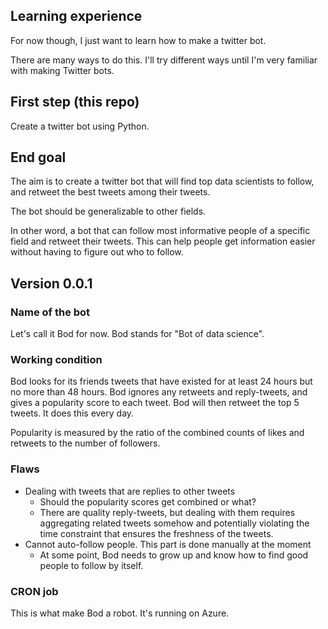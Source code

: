 ## Learning experience

For now though, I just want to learn how to make a twitter bot.

There are many ways to do this. I'll try different ways until I'm very familiar with making Twitter bots.

## First step (this repo)

Create a twitter bot using Python.

## End goal

The aim is to create a twitter bot that will find top data scientists to follow, and retweet the best tweets among their tweets.

The bot should be generalizable to other fields.

In other word, a bot that can follow most informative people of a specific field and retweet their tweets. This can help people get information easier without having to figure out who to follow.

## Version 0.0.1

### Name of the bot

Let's call it Bod for now. Bod stands for "Bot of data science".

### Working condition

Bod looks for its friends tweets that have existed for at least 24 hours but no more than 48 hours. Bod ignores any retweets and reply-tweets, and gives a popularity score to each tweet. Bod will then retweet the top 5 tweets. It does this every day.

Popularity is measured by the ratio of the combined counts of likes and retweets to the number of followers.

### Flaws
- Dealing with tweets that are replies to other tweets
  - Should the popularity scores get combined or what?
  - There are quality reply-tweets, but dealing with them requires aggregating related tweets somehow and potentially violating the time constraint that ensures the freshness of the tweets.
- Cannot auto-follow people. This part is done manually at the moment
  - At some point, Bod needs to grow up and know how to find good people to follow by itself.


### CRON job

This is what make Bod a robot. It's running on Azure.
